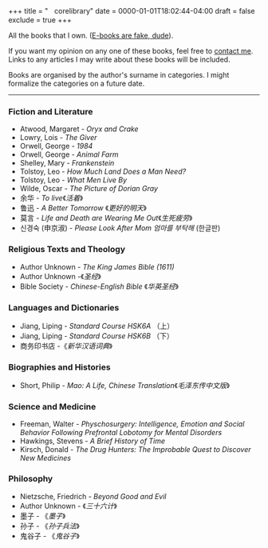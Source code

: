 +++
title = "ㅤcorelibrary"
date = 0000-01-01T18:02:44-04:00
draft = false
exclude = true
+++

All the books that I own. ([E-books are fake, dude](/ebooks-h)). 

If you want my opinion on any one of these books, feel free to [contact me](/contact). Links to any articles I may write about these books will be included.

Books are organised by the author's surname in categories. I might formalize the categories on a future date.

***

### Fiction and Literature
- Atwood, Margaret - *Oryx and Crake*
- Lowry, Lois - *The Giver*
- Orwell, George - *1984*
- Orwell, George - *Animal Farm*
- Shelley, Mary - *Frankenstein*
- Tolstoy, Leo - *How Much Land Does a Man Need?*
- Tolstoy, Leo - *What Men Live By*
- Wilde, Oscar - *The Picture of Dorian Gray*
- 余华 - *To live*《*活着*》
- 鲁迅 - *A Better Tomorrow* 《*更好的明天*》
- 莫言 - *Life and Death are Wearing Me Out*《*生死疲劳*》
- 신경숙 (申京淑) - *Please Look After Mom 엄마를 부탁해* (한글판)

### Religious Texts and Theology
- Author Unknown - *The King James Bible (1611)*
- Author Unknown -《*圣经*》
- Bible Society - *Chinese-English Bible* 《*华英圣经*》

### Languages and Dictionaries
- Jiang, Liping - *Standard Course HSK6A* （上）
- Jiang, Liping - *Standard Course HSK6B* （下）
- 商务印书店 -《*新华汉语词典*》

### Biographies and Histories
- Short, Philip - *Mao: A Life, Chinese Translation*《*毛泽东传中文版*》

### Science and Medicine
- Freeman, Walter - *Physchosurgery:  Intelligence, Emotion and Social Behavior Following Prefrontal Lobotomy for Mental Disorders*
- Hawkings, Stevens - *A Brief History of Time*
- Kirsch, Donald - *The Drug Hunters: The Improbable Quest to Discover New Medicines*

### Philosophy
- Nietzsche, Friedrich - *Beyond Good and Evil*
- Author Unknown - 《*三十六计*》
- 墨子 - 《*墨子*》
- 孙子 - 《*孙子兵法*》
- 鬼谷子 - 《*鬼谷子*》
